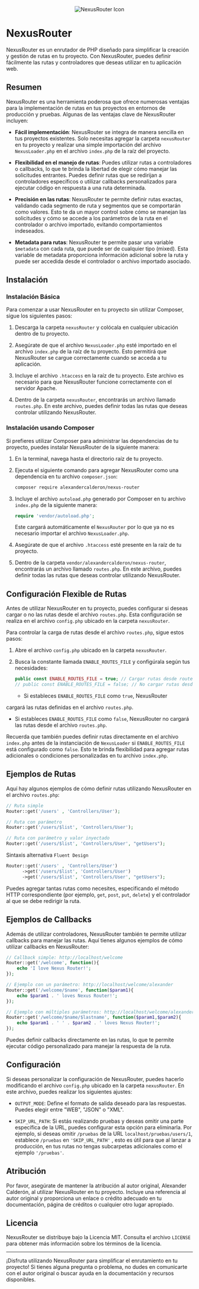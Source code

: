 <div align="center">
  <img src="https://i.ibb.co/yR8F4FC/nexusrouter3-short.png" alt="NexusRouter Icon"/>
</div>


# NexusRouter

NexusRouter es un enrutador de PHP diseñado para simplificar la creación y gestión de rutas en tu proyecto. Con NexusRouter, puedes definir fácilmente las rutas y controladores que deseas utilizar en tu aplicación web.

## Resumen

NexusRouter es una herramienta poderosa que ofrece numerosas ventajas para la implementación de rutas en tus proyectos en entornos de producción y pruebas. Algunas de las ventajas clave de NexusRouter incluyen:

- **Fácil implementación**: NexusRouter se integra de manera sencilla en tus proyectos existentes. Solo necesitas agregar la carpeta `nexusRouter` en tu proyecto y realizar una simple importación del archivo `NexusLoader.php` en el archivo `index.php` de la raíz del proyecto.

- **Flexibilidad en el manejo de rutas**: Puedes utilizar rutas a controladores o callbacks, lo que te brinda la libertad de elegir cómo manejar las solicitudes entrantes. Puedes definir rutas que se redirijan a controladores específicos o utilizar callbacks personalizados para ejecutar código en respuesta a una ruta determinada.

- **Precisión en las rutas**: NexusRouter te permite definir rutas exactas, validando cada segmento de ruta y segmentos que se comportarán como valores. Esto te da un mayor control sobre cómo se manejan las solicitudes y cómo se accede a los parámetros de la ruta en el controlador o archivo importado, evitando comportamientos indeseados.

- **Metadata para rutas**: NexusRouter te permite pasar una variable `$metadata` con cada ruta, que puede ser de cualquier tipo (mixed). Esta variable de metadata proporciona información adicional sobre la ruta y puede ser accedida desde el controlador o archivo importado asociado.

## Instalación

### Instalación Básica

Para comenzar a usar NexusRouter en tu proyecto sin utilizar Composer, sigue los siguientes pasos:

1. Descarga la carpeta `nexusRouter` y colócala en cualquier ubicación dentro de tu proyecto.

2. Asegúrate de que el archivo `NexusLoader.php` esté importado en el archivo `index.php` de la raíz de tu proyecto. Esto permitirá que NexusRouter se cargue correctamente cuando se acceda a tu aplicación.

3. Incluye el archivo `.htaccess` en la raíz de tu proyecto. Este archivo es necesario para que NexusRouter funcione correctamente con el servidor Apache.

4. Dentro de la carpeta `nexusRouter`, encontrarás un archivo llamado `routes.php`. En este archivo, puedes definir todas las rutas que deseas controlar utilizando NexusRouter.

### Instalación usando Composer

Si prefieres utilizar Composer para administrar las dependencias de tu proyecto, puedes instalar NexusRouter de la siguiente manera:

1. En la terminal, navega hasta el directorio raíz de tu proyecto.

2. Ejecuta el siguiente comando para agregar NexusRouter como una dependencia en tu archivo `composer.json`:

   ```bash
   composer require alexandercalderon/nexus-router
   ```

3. Incluye el archivo `autoload.php` generado por Composer en tu archivo `index.php` de la siguiente manera:

   ```php
   require 'vendor/autoload.php';
   ```
   Este cargará automáticamente el `NexusRouter` por lo que ya no es necesario importar el archivo `NexusLoader.php`.
4. Asegúrate de que el archivo `.htaccess` esté presente en la raíz de tu proyecto.

5. Dentro de la carpeta `vendor/alexandercalderon/nexus-router`, encontrarás un archivo llamado `routes.php`. En este archivo, puedes definir todas las rutas que deseas controlar utilizando NexusRouter.

## Configuración Flexible de Rutas

Antes de utilizar NexusRouter en tu proyecto, puedes configurar si deseas cargar o no las rutas desde el archivo `routes.php`. Esta configuración se realiza en el archivo `config.php` ubicado en la carpeta `nexusRouter`.

Para controlar la carga de rutas desde el archivo `routes.php`, sigue estos pasos:

1. Abre el archivo `config.php` ubicado en la carpeta `nexusRouter`.

2. Busca la constante llamada `ENABLE_ROUTES_FILE` y configúrala según tus necesidades:

   ```php
   public const ENABLE_ROUTES_FILE = true; // Cargar rutas desde routes.php
   // public const ENABLE_ROUTES_FILE = false; // No cargar rutas desde routes.php
   ```

   - Si estableces `ENABLE_ROUTES_FILE` como `true`, NexusRouter

 cargará las rutas definidas en el archivo `routes.php`.
   - Si estableces `ENABLE_ROUTES_FILE` como `false`, NexusRouter no cargará las rutas desde el archivo `routes.php`.

Recuerda que también puedes definir rutas directamente en el archivo `index.php` antes de la instanciación de `NexusLoader` si `ENABLE_ROUTES_FILE` está configurado como `false`. Esto te brinda flexibilidad para agregar rutas adicionales o condiciones personalizadas en tu archivo `index.php`.


## Ejemplos de Rutas

Aquí hay algunos ejemplos de cómo definir rutas utilizando NexusRouter en el archivo `routes.php`:

```php
// Ruta simple
Router::get('/users' , 'Controllers/User');

// Ruta con parámetro
Router::get('/users/$list', 'Controllers/User');

// Ruta con parámetro y valor inyectado
Router::get('/users/$list', 'Controllers/User', "getUsers");
```

Sintaxis alternativa `Fluent Design`
```php
Router::get('/users' , 'Controllers/User')
      ->get('/users/$list', 'Controllers/User')
      ->get('/users/$list', 'Controllers/User', "getUsers");
```


Puedes agregar tantas rutas como necesites, especificando el método HTTP correspondiente (por ejemplo, `get`, `post`, `put`, `delete`) y el controlador al que se debe redirigir la ruta.

## Ejemplos de Callbacks

Además de utilizar controladores, NexusRouter también te permite utilizar callbacks para manejar las rutas. Aquí tienes algunos ejemplos de cómo utilizar callbacks en NexusRouter:

```php
// Callback simple: http://localhost/welcome
Router::get('/welcome', function(){
    echo 'I love Nexus Router!';
});

// Ejemplo con un parámetro: http://localhost/welcome/alexander
Router::get('/welcome/$name', function($param1){
    echo $param1 . ' loves Nexus Router!';
});

// Ejemplo con múltiples parámetros: http://localhost/welcome/alexander/calderon
Router::get('/welcome/$name/$lastname', function($param1,$param2){
    echo $param1 . ' ' . $param2 . ' loves Nexus Router!';
});
```

Puedes definir callbacks directamente en las rutas, lo que te permite ejecutar código personalizado para manejar la respuesta de la ruta.

## Configuración

Si deseas personalizar la configuración de NexusRouter, puedes hacerlo modificando el archivo `config.php` ubicado en la carpeta `nexusRouter`. En este archivo, puedes realizar los siguientes ajustes:

- `OUTPUT_MODE`: Define el formato de salida deseado para las respuestas. Puedes elegir entre "WEB", "JSON" o "XML".

- `SKIP_URL_PATH`: Si estás realizando pruebas y deseas omitir una parte específica de la URL, puedes configurar esta opción para eliminarla. Por ejemplo, si deseas omitir `/pruebas` de la URL `localhost/pruebas/users/1`, establece `/pruebas` en `'SKIP_URL_PATH'` , esto es útil para que al lanzar a producción, en tus rutas no tengas subcarpetas adicionales como el ejemplo `'/pruebas'`.

## Atribución

Por favor, asegúrate de mantener la atribución al autor original, Alexander Calderón, al utilizar NexusRouter en tu proyecto. Incluye una referencia al autor original y proporciona un enlace o crédito adecuado en tu documentación, página de créditos o cualquier otro lugar apropiado.

## Licencia

NexusRouter se distribuye bajo la Licencia MIT. Consulta el archivo `LICENSE` para obtener más información sobre los términos de la licencia.

---

¡Disfruta utilizando NexusRouter para simplificar el enrutamiento en tu proyecto! Si tienes alguna pregunta o problema, no dudes en comunicarte con el autor original o buscar ayuda en la documentación y recursos disponibles.
